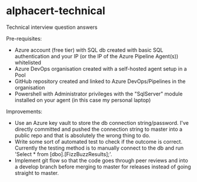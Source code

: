 # alphacert-technical
 Technical interview question answers
 
 Pre-requisites:
 * Azure account (free tier) with SQL db created with basic SQL authentication and your IP (or the IP of the Azure Pipeline Agent(s)) whitelisted
 * Azure DevOps organisation created with a self-hosted agent setup in a Pool
 * GitHub repository created and linked to Azure DevOps/Pipelines in the organisation
 * Powershell with Administrator privileges with the "SqlServer" module installed on your agent (in this case my personal laptop)

Improvements:
 * Use an Azure key vault to store the db connection string/password. I've directly committed and pushed the connection string to master into a public repo and that is absolutely the wrong thing to do.
 * Write some sort of automated test to check if the outcome is correct. Currently the testing method is to manually connect to the db and run 'Select * from [dbo].[FizzBuzzResults];'.
 * Implement git flow so that the code goes through peer reviews and into a develop branch before merging to master for releases instead of going straight to master.
